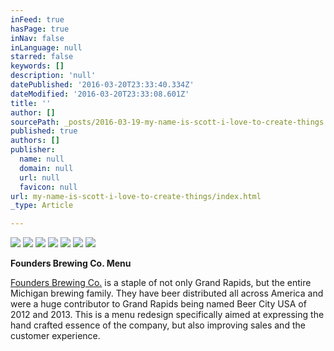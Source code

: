 ```yaml
---
inFeed: true
hasPage: true
inNav: false
inLanguage: null
starred: false
keywords: []
description: 'null'
datePublished: '2016-03-20T23:33:40.334Z'
dateModified: '2016-03-20T23:33:08.601Z'
title: ''
author: []
sourcePath: _posts/2016-03-19-my-name-is-scott-i-love-to-create-things.md
published: true
authors: []
publisher:
  name: null
  domain: null
  url: null
  favicon: null
url: my-name-is-scott-i-love-to-create-things/index.html
_type: Article

---
```

![](https://the-grid-user-content.s3-us-west-2.amazonaws.com/bf44b82e-4722-4ab3-a46e-14edc21b71ad.jpg)
![](https://the-grid-user-content.s3-us-west-2.amazonaws.com/a2d04172-d7cc-4295-b213-27f5886fc45c.jpg)
![](https://the-grid-user-content.s3-us-west-2.amazonaws.com/3678856c-73dc-4216-a04e-cf8eb8a34993.jpg)
![](https://the-grid-user-content.s3-us-west-2.amazonaws.com/14d83542-55b2-4ed7-93f1-e407f583a818.jpg)
![](https://the-grid-user-content.s3-us-west-2.amazonaws.com/6e39a125-b292-49bd-9439-34fcf36c1b43.jpg)
![](https://the-grid-user-content.s3-us-west-2.amazonaws.com/23a6c10e-b799-4371-9b24-96c76047e710.jpg)
![](https://the-grid-user-content.s3-us-west-2.amazonaws.com/1d969b18-f499-4fe0-98d0-7f0d752cb01f.jpg)

**Founders Brewing Co. Menu**

[Founders Brewing Co.][0] is a staple of not only Grand Rapids, but the entire Michigan brewing family. They have beer distributed all across America and were a huge contributor to Grand Rapids being named Beer City USA of 2012 and 2013\. This is a menu redesign specifically aimed at expressing the hand crafted essence of the company, but also improving sales and the customer experience.

[0]: http://foundersbrewing.com/